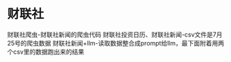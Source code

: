 # 财联社
财联社爬虫-财联社新闻的爬虫代码
财联社投资日历、财联社新闻-csv文件是7月25号的爬虫数据
财联社新闻+llm-读取数据整合成prompt给llm，最下面附着用两个csv里的数据跑出来的结果
